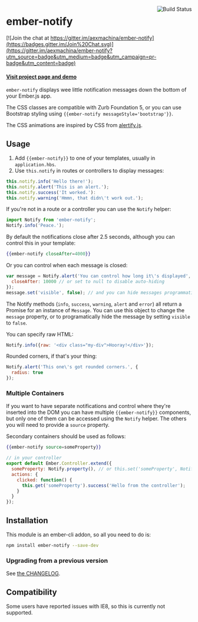 [<img align='right' alt='Build Status' src='https://travis-ci.org/aexmachina/ember-notify.png'>](https://travis-ci.org/aexmachina/ember-notify)

# ember-notify

[![Join the chat at https://gitter.im/aexmachina/ember-notify](https://badges.gitter.im/Join%20Chat.svg)](https://gitter.im/aexmachina/ember-notify?utm_source=badge&utm_medium=badge&utm_campaign=pr-badge&utm_content=badge)

#### [Visit project page and demo](http://aexmachina.info/ember-notify)

`ember-notify` displays wee little notification messages down the bottom of your Ember.js app.

The CSS classes are compatible with Zurb Foundation 5, or you can use Bootstrap styling using `{{ember-notify messageStyle='bootstrap'}}`.

The CSS animations are inspired by CSS from [alertify.js](http://fabien-d.github.io/alertify.js/).

## Usage

1. Add `{{ember-notify}}` to one of your templates, usually in `application.hbs`.
2. Use `this.notify` in routes or controllers to display messages: 

```js
this.notify.info('Hello there!');
this.notify.alert('This is an alert.');
this.notify.success('It worked.'):
this.notify.warning('Hmmn, that didn\'t work out.');
```

If you're not in a route or a controller you can use the `Notify` helper: 

```js
import Notify from 'ember-notify';
Notify.info('Peace.');
```

By default the notifications close after 2.5 seconds, although you can control this in your template:

```handlebars
{{ember-notify closeAfter=4000}}
```

Or you can control when each message is closed:

```js
var message = Notify.alert('You can control how long it\'s displayed', {
  closeAfter: 10000 // or set to null to disable auto-hiding
});
message.set('visible', false); // and you can hide messages programmatically.
```

The Notify methods (`info`, `success`, `warning`, `alert` and `error`) all return a Promise for an instance of `Message`. You can use this object to change the `message` property, or to programatically hide the message by setting `visible` to `false`.

You can specify raw HTML:

```js
Notify.info({raw: '<div class="my-div">Hooray!</div>'});
```

Rounded corners, if that's your thing:

```js
Notify.alert('This one\'s got rounded corners.', {
  radius: true
});
```

### Multiple Containers

If you want to have separate notifications and control where they're inserted into the DOM you can 
have multiple `{{ember-notify}}` components, but only one of them can be accessed using the `Notify` helper. The others you will need to provide a `source` property.

Secondary containers should be used as follows:

```hbs
{{ember-notify source=someProperty}} 
```

```js
// in your controller
export default Ember.Controller.extend({
  someProperty: Notify.property(), // or this.set('someProperty', Notify.create())
  actions: {
    clicked: function() {
      this.get('someProperty').success('Hello from the controller');
    }
  }
});
```

## Installation

This module is an ember-cli addon, so all you need to do is:

```sh
npm install ember-notify --save-dev
```

### Upgrading from a previous version

See [the CHANGELOG](https://github.com/aexmachina/ember-notify/blob/master/CHANGELOG.md).

## Compatibility

Some users have reported issues with IE8, so this is currently not supported.
